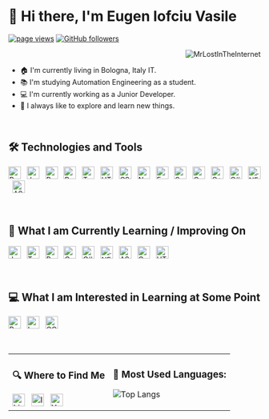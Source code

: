 # 👋 Hi there, I'm Eugen Iofciu Vasile
<p align="left">
  <a href="https://github.com/MrLostInTheInternet"><img src="https://komarev.com/ghpvc/?username=MrLostInTheInternet" alt="page views"></a>
  <a href="https://github.com/MrLostInTheInternet?tab=followers"><img alt="GitHub followers" src="https://img.shields.io/github/followers/MrLostInTheInternet?color=green&logo=github"></a>
</p>

<a href="stats">
  <img src="https://github-readme-stats.vercel.app/api?username=MrLostInTheInternet&show_icons=true" alt="MrLostInTheInternet" align="right" />
</a>

&nbsp;
- 🏠 I'm currently living in Bologna, Italy IT.
- 📚 I'm studying Automation Engineering as a student.
- 💻 I'm currently working as a Junior Developer.
- 🎯 I always like to explore and learn new things.

&nbsp;
&nbsp;

## 🛠 Technologies and Tools

<a href="learning-now"></a>

[<img src="https://img.shields.io/badge/Python-282C34?logo=python&logoColor=3776AB" alt="Python logo" title="Python" height="25" />][tech_tools_anchor]
&nbsp;
[<img src="https://img.shields.io/badge/JavaScript-282C34?logo=javascript&logoColor=F7DF1E" alt="JavaScript logo" title="JavaScript" height="25" />][tech_tools_anchor]
&nbsp;
[<img src="https://img.shields.io/badge/React-282C34?logo=react&logoColor=61DAFB" alt="React logo" title="React" height="25" />][tech_tools_anchor]
&nbsp;
[<img src="https://img.shields.io/badge/React_Native-282C34?logo=react&logoColor=61DAFB" alt="React Native logo" title="React Native" height="25" />][tech_tools_anchor]
&nbsp;
[<img src="https://img.shields.io/badge/TypeScript-282C34?logo=typescript&logoColor=3178C6" alt="TypeScript logo" title="TypeScript" height="25" />][tech_tools_anchor]
&nbsp;
[<img src="https://img.shields.io/badge/HTML5-282C34?logo=html5&logoColor=E34F26" alt="HTML5 logo" title="HTML5" height="25" />][tech_tools_anchor]
&nbsp;
[<img src="https://img.shields.io/badge/CSS-282C34?logo=css3&logoColor=1572B6" alt="CSS logo" title="CSS" height="25" />][tech_tools_anchor]
&nbsp;
[<img src="https://img.shields.io/badge/Node.js-282C34?logo=node.js&logoColor=339933" alt="Node.js logo" title="Node.js" height="25" />][tech_tools_anchor]
&nbsp;
[<img src="https://img.shields.io/badge/Express-282C34?logo=express&logoColor=000000" alt="Express logo" title="Express" height="25" />][tech_tools_anchor]
&nbsp;
[<img src="https://img.shields.io/badge/Spring_Boot-282C34?logo=spring-boot&logoColor=6DB33F" alt="Spring Boot logo" title="Spring Boot" height="25" />][tech_tools_anchor]
&nbsp;
[<img src="https://img.shields.io/badge/C-282C34?logo=c&logoColor=A8B9CC" alt="C logo" title="" height="25" />][tech_tools_anchor]
&nbsp;
[<img src="https://img.shields.io/badge/C++-282C34?logo=cplusplus&logoColor=00599C" alt="C++ logo" title="" height="25" />][tech_tools_anchor]
&nbsp;
[<img src="https://img.shields.io/badge/C%23-282C34?logo=csharp&logoColor=239120" alt="C# logo" title="" height="25" />][tech_tools_anchor]
&nbsp;
[<img src="https://img.shields.io/badge/.NET-282C34?logo=.net&logoColor=512BD4" alt=".NET logo" title=".NET" height="25" />][tech_tools_anchor]
&nbsp;
[<img src="https://img.shields.io/badge/ASP.NET-282C34?logo=dotnet&logoColor=512BD4" alt="ASP.NET logo" title="ASP.NET" height="25" />][tech_tools_anchor]


&nbsp;
&nbsp;

## 📖 What I am Currently Learning / Improving On

<a name="learning-next"></a>

[<img src="https://img.shields.io/badge/JavaScript-282C34?logo=javascript&logoColor=F7DF1E" alt="JavaScript logo" title="JavaScript" height="25" />][learning_now_anchor]
&nbsp;
[<img src="https://img.shields.io/badge/TypeScript-282C34?logo=typescript&logoColor=3178C6" alt="TypeScript logo" title="TypeScript" height="25" />][learning_now_anchor]
&nbsp;
[<img src="https://img.shields.io/badge/React-282C34?logo=react&logoColor=61DAFB" alt="React logo" title="React" height="25" />][learning_now_anchor]
&nbsp;
[<img src="https://img.shields.io/badge/C-282C34?logo=c&logoColor=A8B9CC" alt="C logo" title="C" height="25" />][learning_now_anchor]
&nbsp;
[<img src="https://img.shields.io/badge/C%23-282C34?logo=csharp&logoColor=239120" alt="C# logo" title="C#" height="25" />][learning_now_anchor]
&nbsp;
[<img src="https://img.shields.io/badge/.NET-282C34?logo=.net&logoColor=512BD4" alt=".NET logo" title=".NET" height="25" />][learning_now_anchor]
&nbsp;
[<img src="https://img.shields.io/badge/ASP.NET-282C34?logo=dotnet&logoColor=512BD4" alt="ASP.NET logo" title="ASP.NET" height="25" />][learning_now_anchor]
&nbsp;
[<img src="https://img.shields.io/badge/Go-282C34?logo=go&logoColor=00ADD8" alt="Go logo" title="Go" height="25" />][learning_now_anchor]
&nbsp;
[<img src="https://img.shields.io/badge/HTMX-282C34?logo=html5&logoColor=E34F26" alt="HTMX logo" title="HTMX" height="25" />][learning_now_anchor]

&nbsp;
&nbsp;

## 💻 What I am Interested in Learning at Some Point

[<img src="https://img.shields.io/badge/Rust-282C34?logo=rust&logoColor=000000" alt="Rust logo" title="Rust" height="25" />][learning_next_anchor]
&nbsp;
[<img src="https://img.shields.io/badge/Lua-282C34?logo=lua&logoColor=2C2D72" alt="Lua logo" title="Lua" height="25" />][learning_next_anchor]
&nbsp;
[<img src="https://img.shields.io/badge/OCaml-282C34?logo=ocaml&logoColor=EC6813" alt="OCaml logo" title="OCaml" height="25" />][learning_next_anchor]


&nbsp;
&nbsp;

<div align="center">
  <table>
    <tr>
      <td valign="top">
        <h3>🔍 Where to Find Me</h3>
        <a href="https://www.linkedin.com/in/eugen-iofciu-vasile-17a899196"><img src="https://img.shields.io/badge/LinkedIn-282C34?logo=linkedin&logoColor=0077B5" alt="LinkedIn logo" title="LinkedIn" height="25" /></a>
        &nbsp;
        <a href="https://www.instagram.com/mr_euz"><img src="https://img.shields.io/badge/Instagram-282C34?logo=instagram&logoColor=E4405F" alt="Instagram logo" title="Instagram" height="25" /></a>
        &nbsp;
        <a href="https://www.youtube.com/@eugeniofciuvasile1818"><img src="https://img.shields.io/badge/YouTube-282C34?logo=youtube&logoColor=FF0000" alt="YouTube logo" title="YouTube" height="25" /></a>
      </td>
      <td valign="top">
        <h3>📌 Most Used Languages:</h3>
        <img src="https://github-readme-stats.vercel.app/api/top-langs/?username=MrLostInTheInternet&layout=compact" alt="Top Langs" />
      </td>
    </tr>
  </table>
</div>

[tech_tools_anchor]: #--hi--
[learning_now_anchor]: #learning-now
[learning_next_anchor]: #learning-next
